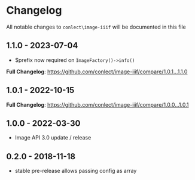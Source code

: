 # Changelog

All notable changes to `conlect\image-iiif` will be documented in this file

## 1.1.0 - 2023-07-04

-   $prefix now required on `ImageFactory()->info()`

**Full Changelog**: https://github.com/conlect/image-iiif/compare/1.0.1...1.1.0

## 1.0.1 - 2022-10-15

**Full Changelog**: https://github.com/conlect/image-iiif/compare/1.0.0...1.0.1

## 1.0.0 - 2022-03-30

-   Image API 3.0 update / release

## 0.2.0 - 2018-11-18

-   stable pre-release allows passing config as array
